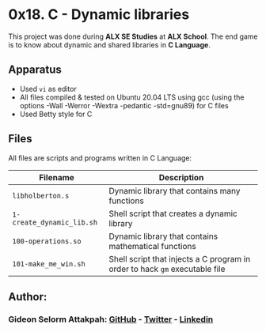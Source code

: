 # 0x18. C - Dynamic libraries

This project was done during **ALX SE Studies** at **ALX School**. The end game is to know about dynamic and shared libraries in **C Language**.

## Apparatus
* Used `vi` as editor
* All files compiled & tested on Ubuntu 20.04 LTS using gcc (using the options -Wall -Werror -Wextra -pedantic -std=gnu89) for C files
* Used Betty style for C

## Files
All files are scripts and programs written in C Language:

| Filename | Description |
| -------- | ----------- |
| `libholberton.s` | Dynamic library that contains many functions |
| `1-create_dynamic_lib.sh` | Shell script that creates a dynamic library |
| `100-operations.so` | Dynamic library that contains mathematical functions |
| `101-make_me_win.sh` | Shell script that injects a C program in order to hack `gm` executable file |

## Author:
### Gideon Selorm Attakpah: [GitHub](https://github.com/iamgideonchrist) - [Twitter](https://twitter.com/iamgideonchrist) - [Linkedin](https://www.linkedin.com/in/iamgideonchrist/)
